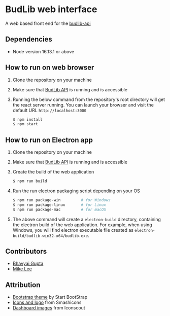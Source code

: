 # BudLib web interface

A web based front end for the [budlib-api](https://github.com/budlib/budlib-api)

## Dependencies

- Node version 16.13.1 or above

## How to run on web browser

1. Clone the repository on your machine

2. Make sure that [BudLib API](https://github.com/budlib/budlib-api) is running and is accessible

3. Running the below command from the repository's root directory will get the react server running. You can launch your browser and visit the default URL `http://localhost:3000`

   ```bash
   $ npm install
   $ npm start
   ```

## How to run on Electron app

1. Clone the repository on your machine

2. Make sure that [BudLib API](https://github.com/budlib/budlib-api) is running and is accessible

3. Create the build of the web application

   ```bash
   $ npm run build
   ```

4. Run the run electron packaging script depending on your OS

   ```bash
   $ npm run package-win         # for Windows
   $ npm run package-linux       # for Linux
   $ npm run package-mac         # for macOS
   ```

5. The above command will create a `electron-build` directory, containing the electron build of the web application. For example, when using Windows, you will find electron executable file created as `electron-build/budlib-win32-x64/budlib.exe`.

## Contributors

- [Bhavyai Gupta](https://github.com/zbhavyai)
- [Mike Lee](https://github.com/mikeePy)

## Attribution

- [Bootstrap theme](https://startbootstrap.com/theme/sb-admin-2) by Start BootStrap
- [Icons and logo](https://www.flaticon.com/free-icons/book) from Smashicons
- [Dashboard images](https://iconscout.com/illustration-pack/indian-doodle) from Iconscout
